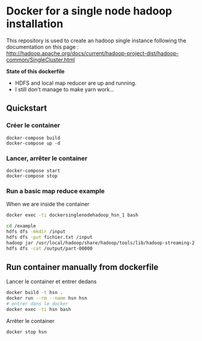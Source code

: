 Docker for a single node hadoop installation
============================================

This repository is used to create an hadoop single instance following the documentation on this page :
http://hadoop.apache.org/docs/current/hadoop-project-dist/hadoop-common/SingleCluster.html

**State of this dockerfile**

* HDFS and local map reducer are up and running.
* I still don't manage to make yarn work...

Quickstart
----------

### Créer le container

```
docker-compose build
docker-compose up -d
```

### Lancer, arrêter le container

```
docker-compose start
docker-compose stop
```

### Run a basic map reduce example

When we are inside the container

```bash
docker exec -ti dockersinglenodehadoop_hsn_1 bash

cd /example
hdfs dfs -mkdir /input
hdfs dfs -put fichier.txt /input
hadoop jar /usr/local/hadoop/share/hadoop/tools/lib/hadoop-streaming-2.7.1.jar -input /input -output /output -mapper /example/mapper.py -reducer /example/reducer.py
hdfs dfs -cat /output/part-00000
```


Run container manually from dockerfile
--------------------------------------

Lancer le container et entrer dedans

```bash
docker build -t hsn .
docker run --rm --name hsn hsn
# entrer dans le docker
docker exec -ti hsn bash
```

Arrêter le container

```bash
docker stop hsn
```
